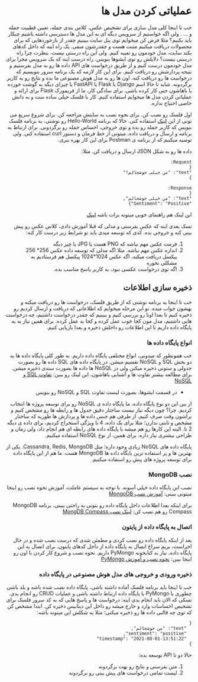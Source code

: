 <div dir="rtl" align='right'>

# عملیاتی کردن مدل ها
  
  خب تا اینجا کلی مدل سازی برای تشخیص عکس، کلاس بندی جمله، تعیین قطبیت جمله و ... . ولی اگه خواستیم از سرویس دیگه ای به این مدل ها دسترسی داشته باشیم چیکار باید بکنیم؟ مثلا فرض کن میخوایم توی پنل سایت ببینیم چقدر از بازخوردهایی که برای محصولات دریافت میکنیم مثبت هست و چقدرشون منفی.
  یک راه اینه که داخل کدهای بکند سایت، مدل خودمون رو تعبیه کنیم. ولی این راه درستی نیست. بنظرت چرا راه درستی نیست؟ دلایلش رو توی ایشوها بنویس.
  راه درست اینه که یک سرویس مجزا برای مدل خودمون درست کنیم و از طریق درخواست های API داده ها رو به مدل بفرستیم و نتیجه پردازشش رو دریافت کنیم.
  برای این کار لازمه که یک برنامه سرور بنویسیم که درخواست ها رو دریافت کنه، اون ها رو به مدل هوش مصنوعی ما بده و نتایج رو به کاربر برگردونه. شاید تا حالا اسم Django یا Flask یا FastAPI یا چیزای دیگه به گوشت خورده یا باهاشون حتی کار کرده باشی.
  برای سادگی کار، ما از فریمورک Flask برای ارائه و عملیاتی کردن مدل ها میخوایم استفاده کنیم.
  کار با فلسک خیلی ساده ست و به دانش خاصی احتیاج نداره. 
  
  اول فلسک رو نصب کن. برای نحوه نصب به سایتش مراجعه کن. برای شروع سریع می تونی از این 
  [لینک](https://flask.palletsprojects.com/en/2.0.x/quickstart/#a-minimal-application)
  استفاده کنی.
  حالا که برنامه Hello-World رو نوشتی، یه برنامه فلسک بنویس که کاربر جمله رو بده و توی خروجی، احساس جمله رو برگردونی.
  برای ارتباط به برنامه و ارسال و دریافت داده، میتونی از خط فرمان و دستور  curl استفاده کنی. ولی توصیه میکنیم که از برنامه ی Postman برای این کار بهره ببری.
  
  داده ها رو به شکل JSON ارسال و دریافت کن. مثلا:
  
  ```
  Request:
  {
  "text": "من خیلی خوشحالم!"
  }
  
  Response:
  {
  "text": "من خیلی خوشحالم",
  "Sentiment": "Positive"}
  ```
  این لینک هم راهنمای خوبی میتونه برات باشه
  [لینک](https://towardsdatascience.com/how-to-easily-deploy-machine-learning-models-using-flask-b95af8fe34d4)
  
  
  تسک بعدی اینه که عکس بفرستی و مدلی که قبلا آموزش دادی، کلاس عکس رو پیش بینی کنه و خروجی بده. کدی که توسعه میدی باید تو شرایط زیر درست کار کنه:
  1. فرمت عکس مهم نباشه که PNG هست یا JPG یا چیز دیگه
  2. اندازه عکس مهم نباشه. مثلا اگه مدلی که توسعه داده عکس 256* 256 پیکسل دریافت میکنه، اگه عکس 1024*1024 پیکسل هم فرستادیم به مشکلی نخوره
  3. اگه توی درخواست عکسی نبود، به کاربر پاسخ مناسب بده.
  

## ذخیره سازی اطلاعات
خب تا اینجا یه برنامه نوشتی که از طریق فلسک، درخواست ها رو دریافت میکنه و بهشون جواب میده. تو این مرحله میخوایم که اطلاعاتی که دریافت و ارسال کردیم رو ذخیره کنیم تا بعدا اونا رو بررسی کنیم و ببینیم که چقدر درخواست داشتیم، چه درخواست هایی داشتیم، مدل مون کجا خوب عمل کرده و کجا بد عمل کرده. برای همین نیاز به یه پایگاه داده داریم تا این اطلاعات رو داخلش ذخیره و بعدا بازیابی کنیم.
### انواع پایگاه داده ها
خب همونطور که میدونی، انواع مختلفی پایگاه داده داریم. به طور کلی پایگاه داده ها به دو بخش SQL  و NoSQL تقسیم میشن. در پایگاه داده های SQL داده ها رو بصورت جدولی و ستونی ذخیره میکنن ولی در NoSQL ها داده ها  بصورت سندی ذخیره میشن. برای مطالعه بیشتر تفاوت ها و آشنایی باهاشون، این لینک رو ببین:
[تفاوت SQL و NoSQL](https://roocket.ir/articles/sql-vs-nosql-databases-whats-the-difference)

* در قسمت ایشوها، بصورت لیست تفاوت SQL و NoSQL رو بنویس

از بین این دو نوع پایگاه داده، ما پایگاه داده ی NoSQL رو برای توسعه پروژه ها انتخاب کردیم. چرا؟  چون دیگه نیاز نیست ساختار دقیق جدول ها و رابطه ها رو مشخص کنیم و براشون وقت صرف کنیم، از طرفی هم جنس داده ها و پردازش ها طوریه که ساختار مشخص و ثابتی ندارن؛ مثلا برای یک داده، 4 تا ویژگی استخراج کردیم، برای داده ی دیگه 2 تا. البته این کارها رو هم میشه با پایگاه داده های رابطه ای هم انجام داد، ولی زمان و طراحی بیشتری نیاز داره. برای همین، از نوع NoSQL استفاده میکنیم.

پایگاه داده های NoSQL زیادی وجود داره؛ مثل Cassandra, Redis, MongoDB. یکی از بهترین ها و پر استفاده ترین پایگاه داده ها MongoDB هست. ما هم از این پایگاه داده برای توسعه پروژه های پیش رو استفاده میکنیم.

### نصب MongoDB
نصب این پایگاه داده خیلی آسونه. با توجه به سیستم عاملت، آموزش نحوه نصب رو اینجا میتونی ببینی: 
[آموزش نصب MongoDB](https://docs.mongodb.com/manual/administration/install-community/)

برای اینکه بعدا اطلاعات داخل پایگاه داده رو بتونی به راحتی ببینی، برنامه MongoDB Compass رو هم نصب کن: 
[لینک نصب MongDB Compass](https://docs.mongodb.com/compass/current/install/)
### اتصال به پایگاه داده از پایتون
بعد از اینکه پایگاه داده رو نصب کردی و مطمئن شدی که درست نصب شده و در حال اجراست، بریم سراغ اتصال به پایگاه داده از داخل کدهای پایتون. برای اتصال به این پایگاه داده، نیاز به کتابخونه PyMongo داریم. نحوه نصب و شروع کار کردن با اون رو اینجا ببین:
[نحوه نصب و آموزش PyMongo](https://pymongo.readthedocs.io/en/stable/tutorial.html)

### ذخیره ورودی و خروجی های مدل هوش مصنوعی در پایگاه داده
خب تا اینجا باید برنامه فلسک آماده داشته باشی، پایگاه داده نصب شده باشه و بلد باشی چطوری با PyMongo با پایگاه داده ارتباط داشته باشی و عملیات CRUD رو انجام بدی.
تسکی که الان باید انجام بدی اینه:
درخواست ها و پاسخ هایی که به کد سرور فلسک برای تشخیص احساسات  وارد و خارج میشه رو داخل این دیتابیس ذخیره کن. ابتدا مشخص کن که توی چه قالبی داده ها رو ذخیره میکنی؛ مثلا یه شکلش این میتونه باشه:

```
{
  "text": "من خوشحالم",
  "sentiment": "positive",
  "timestamp": "2021-08-01-13:51:22"
}
```

حالا دو تا API توسعه بده:
1. متن بفرستی و نتایج رو بهت برگردونه
2. لیست تمامی درخواست های پیش بینی رو برگردونه
